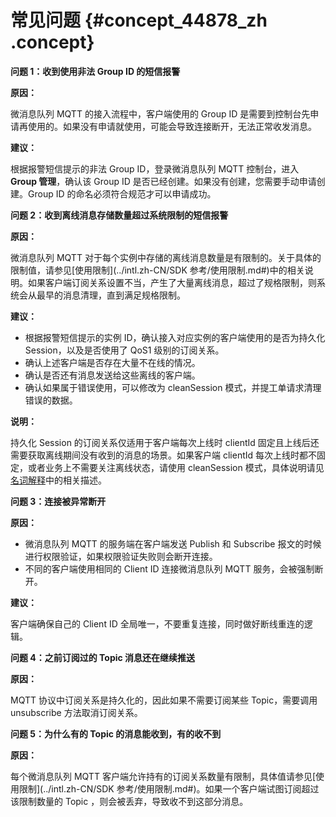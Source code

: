# 常见问题 {#concept_44878_zh .concept}

 **问题 1：收到使用非法 Group ID 的短信报警** 

 **原因：** 

 微消息队列 MQTT 的接入流程中，客户端使用的 Group ID 是需要到控制台先申请再使用的。如果没有申请就使用，可能会导致连接断开，无法正常收发消息。

 **建议：** 

根据报警短信提示的非法 Group ID，登录微消息队列 MQTT 控制台，进入 **Group 管理**，确认该 Group ID 是否已经创建。如果没有创建，您需要手动申请创建。Group ID 的命名必须符合规范才可以申请成功。

 **问题 2：收到离线消息存储数量超过系统限制的短信报警** 

 **原因：** 

 微消息队列 MQTT 对于每个实例中存储的离线消息数量是有限制的。关于具体的限制值，请参见[使用限制](../intl.zh-CN/SDK 参考/使用限制.md#)中的相关说明。如果客户端订阅关系设置不当，产生了大量离线消息，超过了规格限制，则系统会从最早的消息清理，直到满足规格限制。

 **建议：** 

-   根据报警短信提示的实例 ID，确认接入对应实例的客户端使用的是否为持久化 Session，以及是否使用了 QoS1 级别的订阅关系。
-   确认上述客户端是否存在大量不在线的情况。
-   确认是否还有消息发送给这些离线的客户端。
-   确认如果属于错误使用，可以修改为 cleanSession 模式，并提工单请求清理错误的数据。

**说明：** 

持久化 Session 的订阅关系仅适用于客户端每次上线时 clientId 固定且上线后还需要获取离线期间没有收到的消息的场景。如果客户端 clientId 每次上线时都不固定，或者业务上不需要关注离线状态，请使用 cleanSession 模式，具体说明请见[名词解释](../intl.zh-CN/产品简介/名词解释.md#)中的相关描述。

 **问题 3：连接被异常断开** 

 **原因：** 

-    微消息队列 MQTT 的服务端在客户端发送 Publish 和 Subscribe 报文的时候进行权限验证，如果权限验证失败则会断开连接。
-   不同的客户端使用相同的 Client ID 连接微消息队列 MQTT 服务，会被强制断开。

 **建议：** 

客户端确保自己的 Client ID 全局唯一，不要重复连接，同时做好断线重连的逻辑。

 **问题 4：之前订阅过的 Topic 消息还在继续推送** 

 **原因：** 

MQTT 协议中订阅关系是持久化的，因此如果不需要订阅某些 Topic，需要调用 unsubscribe 方法取消订阅关系。

 **问题 5：为什么有的 Topic 的消息能收到，有的收不到** 

 **原因：** 

每个微消息队列 MQTT 客户端允许持有的订阅关系数量有限制，具体值请参见[使用限制](../intl.zh-CN/SDK 参考/使用限制.md#)。如果一个客户端试图订阅超过该限制数量的 Topic ，则会被丢弃，导致收不到这部分消息。

